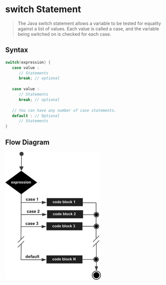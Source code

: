 # switch Statement

> The Java switch statement allows a variable to be tested for equality against a list of values. Each value is called a case, and the variable being switched on is checked for each case.

## Syntax

```java
switch(expression) {
   case value :
      // Statements
      break; // optional
   
   case value :
      // Statements
      break; // optional
   
   // You can have any number of case statements.
   default : // Optional
      // Statements
}
```

## Flow Diagram

![alt text](image-1.png)